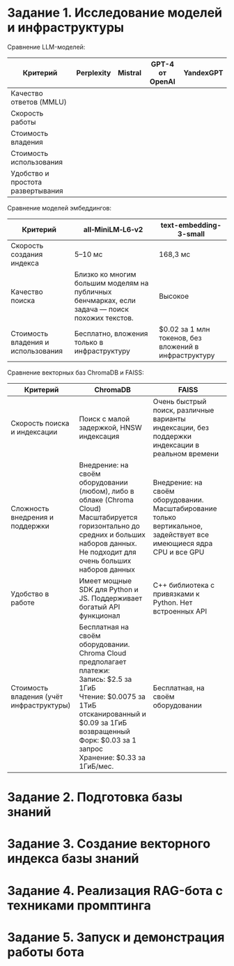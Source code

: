 # Задание 1. Исследование моделей и инфраструктуры

Сравнение LLM-моделей:

| Критерий                          | Perplexity | Mistral | GPT-4 от OpenAI | YandexGPT |
|-----------------------------------|------------|---------|-----------------|-----------|
| Качество ответов (MMLU)           |            |         |                 |           |
| Скорость работы                   |            |         |                 |           |
| Стоимость владения                |            |         |                 |           |
| Стоимость использования           |            |         |                 |           |
| Удобство и простота развертывания |            |         |                 |           |

Сравнение моделей эмбеддингов:

| Критерий                           | all‑MiniLM‑L6‑v2                                                                               | text-embedding-3-small                                | 
|------------------------------------|------------------------------------------------------------------------------------------------|-------------------------------------------------------|
| Скорость создания индекса          | 5–10 мс                                                                                        | 168,3 мс                                              |
| Качество поиска                    | Близко ко многим большим моделям на публичных бенчмарках, если задача — поиск похожих текстов. | Высокое                                               |
| Стоимость владения и использования | Бесплатно, вложения только в инфраструктуру                                                    | $0.02 за 1 млн токенов, без вложений в инфраструктуру |

Сравнение векторных баз ChromaDB и FAISS:

| Критерий                                 | ChromaDB                                                                                                                                                                                                                                | FAISS                                                                                                               |
|------------------------------------------|-----------------------------------------------------------------------------------------------------------------------------------------------------------------------------------------------------------------------------------------|---------------------------------------------------------------------------------------------------------------------|
| Скорость поиска и индексации             | Поиск с малой задержкой, HNSW индексация                                                                                                                                                                                                | Очень быстрый поиск, различные варианты индексации, без поддержки индексации в реальном времени                     |
| Сложность внедрения и поддержки          | Внедрение: на своём оборудовании (любом), либо в облаке (Chroma Cloud)<br/>Масштабируется горизонтально до средних и больших наборов данных. Не подходит для очень больших наборов данных                                               | Внедрение: на своём оборудовании. Масштабирование только вертикальное, задействует все имеющиеся ядра CPU и все GPU |
| Удобство в работе                        | Имеет мощные SDK для Python и JS. Поддерживает богатый API функционал                                                                                                                                                                   | C++ библиотека с привязками к Python. Нет встроенных API                                                            |
| Стоимость владения (учёт инфраструктуры) | Бесплатная на своём оборудовании.<br/>Chroma Cloud предполагает платежи:<br/>Запись: $2.5 за 1ГиБ<br/>Чтение: $0.0075 за 1ТиБ отсканированный и $0.09 за 1ГиБ возвращенный<br/>Форк: $0.03 за 1 запрос<br/>Хранение: $0.33 за 1ГиБ/мес. | Бесплатная, на своём оборудовании                                                                                   |


# Задание 2. Подготовка базы знаний

# Задание 3. Создание векторного индекса базы знаний

# Задание 4. Реализация RAG-бота с техниками промптинга

# Задание 5. Запуск и демонстрация работы бота